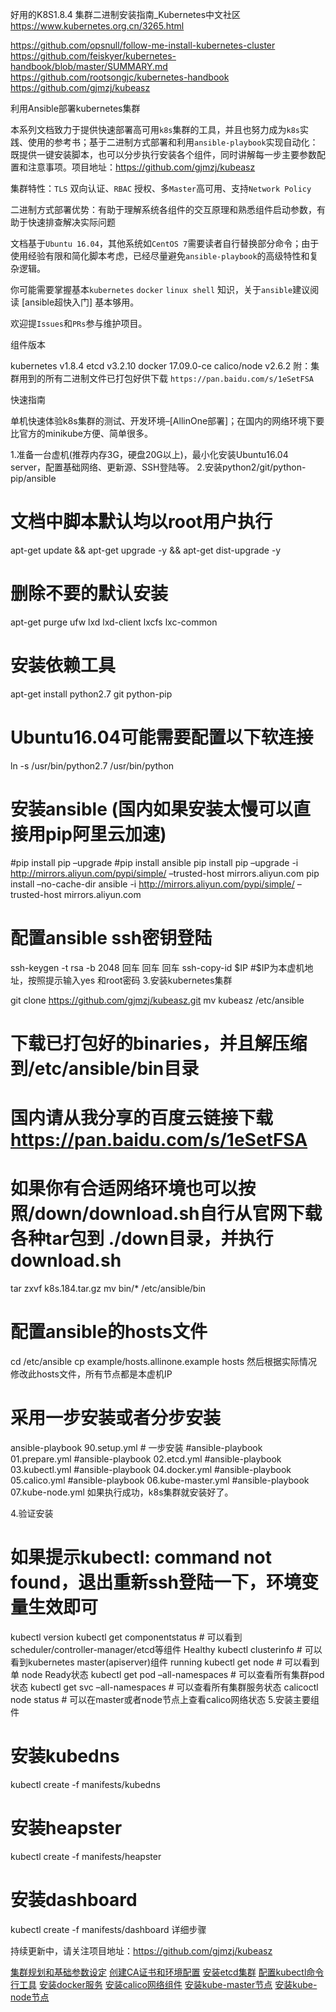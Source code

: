 
好用的K8S1.8.4 集群二进制安装指南_Kubernetes中文社区
 https://www.kubernetes.org.cn/3265.html

https://github.com/opsnull/follow-me-install-kubernetes-cluster
https://github.com/feiskyer/kubernetes-handbook/blob/master/SUMMARY.md
https://github.com/rootsongjc/kubernetes-handbook
https://github.com/gjmzj/kubeasz

 利用Ansible部署kubernetes集群



本系列文档致力于提供快速部署高可用`k8s`集群的工具，并且也努力成为`k8s`实践、使用的参考书；基于二进制方式部署和利用`ansible-playbook`实现自动化：既提供一键安装脚本，也可以分步执行安装各个组件，同时讲解每一步主要参数配置和注意事项。项目地址：https://github.com/gjmzj/kubeasz

集群特性：`TLS` 双向认证、`RBAC` 授权、多`Master`高可用、支持`Network Policy`

二进制方式部署优势：有助于理解系统各组件的交互原理和熟悉组件启动参数，有助于快速排查解决实际问题

文档基于`Ubuntu 16.04`，其他系统如`CentOS 7`需要读者自行替换部分命令；由于使用经验有限和简化脚本考虑，已经尽量避免`ansible-playbook`的高级特性和复杂逻辑。

你可能需要掌握基本`kubernetes` `docker` `linux shell` 知识，关于`ansible`建议阅读 [ansible超快入门] 基本够用。

欢迎提`Issues`和`PRs`参与维护项目。

组件版本

kubernetes v1.8.4
etcd v3.2.10
docker 17.09.0-ce
calico/node v2.6.2
附：集群用到的所有二进制文件已打包好供下载 `https://pan.baidu.com/s/1eSetFSA`

快速指南

单机快速体验k8s集群的测试、开发环境–[AllinOne部署]；在国内的网络环境下要比官方的minikube方便、简单很多。

1.准备一台虚机(推荐内存3G，硬盘20G以上)，最小化安装Ubuntu16.04 server，配置基础网络、更新源、SSH登陆等。
2.安装python2/git/python-pip/ansible

# 文档中脚本默认均以root用户执行
apt-get update && apt-get upgrade -y && apt-get dist-upgrade -y
# 删除不要的默认安装
apt-get purge ufw lxd lxd-client lxcfs lxc-common
# 安装依赖工具
apt-get install python2.7 git python-pip
# Ubuntu16.04可能需要配置以下软连接
ln -s /usr/bin/python2.7 /usr/bin/python
# 安装ansible (国内如果安装太慢可以直接用pip阿里云加速)
#pip install pip –upgrade
#pip install ansible
pip install pip –upgrade -i http://mirrors.aliyun.com/pypi/simple/ –trusted-host mirrors.aliyun.com
pip install –no-cache-dir ansible -i http://mirrors.aliyun.com/pypi/simple/ –trusted-host mirrors.aliyun.com
# 配置ansible ssh密钥登陆
ssh-keygen -t rsa -b 2048 回车 回车 回车
ssh-copy-id $IP #$IP为本虚机地址，按照提示输入yes 和root密码
3.安装kubernetes集群

git clone https://github.com/gjmzj/kubeasz.git
mv kubeasz /etc/ansible
# 下载已打包好的binaries，并且解压缩到/etc/ansible/bin目录
# 国内请从我分享的百度云链接下载 https://pan.baidu.com/s/1eSetFSA
# 如果你有合适网络环境也可以按照/down/download.sh自行从官网下载各种tar包到 ./down目录，并执行download.sh
tar zxvf k8s.184.tar.gz
mv bin/* /etc/ansible/bin
# 配置ansible的hosts文件
cd /etc/ansible
cp example/hosts.allinone.example hosts
然后根据实际情况修改此hosts文件，所有节点都是本虚机IP
# 采用一步安装或者分步安装
ansible-playbook 90.setup.yml # 一步安装
#ansible-playbook 01.prepare.yml
#ansible-playbook 02.etcd.yml
#ansible-playbook 03.kubectl.yml
#ansible-playbook 04.docker.yml
#ansible-playbook 05.calico.yml
#ansible-playbook 06.kube-master.yml
#ansible-playbook 07.kube-node.yml
如果执行成功，k8s集群就安装好了。

4.验证安装

# 如果提示kubectl: command not found，退出重新ssh登陆一下，环境变量生效即可
kubectl version
kubectl get componentstatus # 可以看到scheduler/controller-manager/etcd等组件 Healthy
kubectl clusterinfo # 可以看到kubernetes master(apiserver)组件 running
kubectl get node # 可以看到单 node Ready状态
kubectl get pod –all-namespaces # 可以查看所有集群pod状态
kubectl get svc –all-namespaces # 可以查看所有集群服务状态
calicoctl node status # 可以在master或者node节点上查看calico网络状态
5.安装主要组件

# 安装kubedns
kubectl create -f manifests/kubedns
# 安装heapster
kubectl create -f manifests/heapster
# 安装dashboard
kubectl create -f manifests/dashboard
详细步骤

持续更新中，请关注项目地址：https://github.com/gjmzj/kubeasz

 [集群规划和基础参数设定](docs/00-集群规划和基础参数设定.md)
 [创建CA证书和环境配置](docs/01-创建CA证书和环境配置.md)
 [安装etcd集群](docs/02-安装etcd集群.md)
 [配置kubectl命令行工具](docs/03-配置kubectl命令行工具.md)
 [安装docker服务](docs/04-安装docker服务.md)
 [安装calico网络组件](docs/05-安装calico网络组件.md)
 [安装kube-master节点](docs/06-安装kube-master节点.md)
 [安装kube-node节点](docs/07-安装kube-node节点.md)